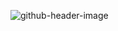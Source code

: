 ![github-header-image](https://user-images.githubusercontent.com/3536589/157654088-dc861430-0c8b-410a-ab45-b1d5fa60deb5.png)
